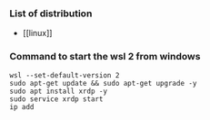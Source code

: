 ### List of distribution
- [[linux]]


### Command to start the wsl 2 from windows
```
wsl --set-default-version 2
sudo apt-get update && sudo apt-get upgrade -y
sudo apt install xrdp -y
sudo service xrdp start
ip add
```